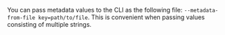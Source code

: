 You can pass metadata values to the CLI as the following file: `--metadata-from-file key=path/to/file`. This is convenient when passing values consisting of multiple strings.

